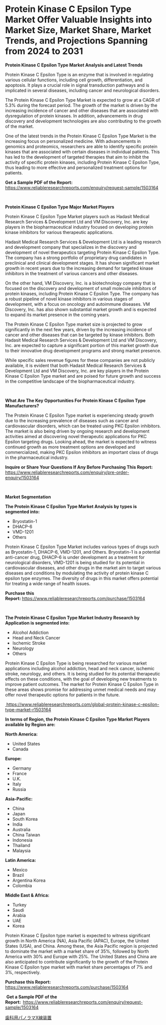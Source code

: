 <p><h1>Protein Kinase C Epsilon Type Market Offer Valuable Insights into Market Size, Market Share, Market Trends, and Projections Spanning from 2024 to 2031</h1></p><p><strong>Protein Kinase C Epsilon Type Market Analysis and Latest Trends</strong></p>
<p><p>Protein Kinase C Epsilon Type is an enzyme that is involved in regulating various cellular functions, including cell growth, differentiation, and apoptosis. It plays a crucial role in signal transduction pathways and is implicated in several diseases, including cancer and neurological disorders.</p><p>The Protein Kinase C Epsilon Type Market is expected to grow at a CAGR of 5.3% during the forecast period. The growth of the market is driven by the increasing incidence of cancer and other diseases that are associated with dysregulation of protein kinases. In addition, advancements in drug discovery and development technologies are also contributing to the growth of the market.</p><p>One of the latest trends in the Protein Kinase C Epsilon Type Market is the increasing focus on personalized medicine. With advancements in genomics and proteomics, researchers are able to identify specific protein kinases that are associated with certain diseases in individual patients. This has led to the development of targeted therapies that aim to inhibit the activity of specific protein kinases, including Protein Kinase C Epsilon Type, thus leading to more effective and personalized treatment options for patients.</p></p>
<p><strong>Get a Sample PDF of the Report:&nbsp;</strong> <a href="https://www.reliableresearchreports.com/enquiry/request-sample/1503164">https://www.reliableresearchreports.com/enquiry/request-sample/1503164</a></p>
<p>&nbsp;</p>
<p><strong>Protein Kinase C Epsilon Type Major Market Players</strong></p>
<p><p>Protein Kinase C Epsilon Type Market players such as Hadasit Medical Research Services & Development Ltd and VM Discovery, Inc. are key players in the biopharmaceutical industry focused on developing protein kinase inhibitors for various therapeutic applications.</p><p>Hadasit Medical Research Services & Development Ltd is a leading research and development company that specializes in the discovery and development of novel therapeutics targeting Protein Kinase C Epsilon Type. The company has a strong portfolio of proprietary drug candidates in preclinical and clinical development stages. It has shown significant market growth in recent years due to the increasing demand for targeted kinase inhibitors in the treatment of various cancers and other diseases.</p><p>On the other hand, VM Discovery, Inc. is a biotechnology company that is focused on the discovery and development of small molecule inhibitors of protein kinases, including Protein Kinase C Epsilon Type. The company has a robust pipeline of novel kinase inhibitors in various stages of development, with a focus on oncology and autoimmune diseases. VM Discovery, Inc. has also shown substantial market growth and is expected to expand its market presence in the coming years.</p><p>The Protein Kinase C Epsilon Type market size is projected to grow significantly in the next few years, driven by the increasing incidence of cancer and other diseases that can be targeted by kinase inhibitors. Both Hadasit Medical Research Services & Development Ltd and VM Discovery, Inc. are expected to capture a significant portion of this market growth due to their innovative drug development programs and strong market presence.</p><p>While specific sales revenue figures for these companies are not publicly available, it is evident that both Hadasit Medical Research Services & Development Ltd and VM Discovery, Inc. are key players in the Protein Kinase C Epsilon Type market and are poised for future growth and success in the competitive landscape of the biopharmaceutical industry.</p></p>
<p>&nbsp;</p>
<p><strong>What Are The Key Opportunities For Protein Kinase C Epsilon Type Manufacturers?</strong></p>
<p><p>The Protein Kinase C Epsilon Type market is experiencing steady growth due to the increasing prevalence of diseases such as cancer and cardiovascular disorders, which can be treated using PKC Epsilon inhibitors. The market is also being driven by ongoing research and development activities aimed at discovering novel therapeutic applications for PKC Epsilon targeting drugs. Looking ahead, the market is expected to witness continued growth as more treatment options are developed and commercialized, making PKC Epsilon inhibitors an important class of drugs in the pharmaceutical industry.</p></p>
<p><strong>Inquire or Share Your Questions If Any Before Purchasing This Report:</strong> <a href="https://www.reliableresearchreports.com/enquiry/pre-order-enquiry/1503164">https://www.reliableresearchreports.com/enquiry/pre-order-enquiry/1503164</a></p>
<p>&nbsp;</p>
<p><strong>Market Segmentation</strong></p>
<p><strong>The Protein Kinase C Epsilon Type Market Analysis by types is segmented into:</strong></p>
<p><ul><li>Bryostatin-1</li><li>DHACP-6</li><li>VMD-1201</li><li>Others</li></ul></p>
<p><p>Protein Kinase C Epsilon Type Market includes various types of drugs such as Bryostatin-1, DHACP-6, VMD-1201, and Others. Bryostatin-1 is a potential anti-cancer drug, DHACP-6 is under development as a treatment for neurological disorders, VMD-1201 is being studied for its potential in cardiovascular diseases, and other drugs in the market aim to target various diseases and conditions by modulating the activity of protein kinase C epsilon type enzymes. The diversity of drugs in this market offers potential for treating a wide range of health issues.</p></p>
<p><strong>Purchase this Report:&nbsp;</strong><a href="https://www.reliableresearchreports.com/purchase/1503164">https://www.reliableresearchreports.com/purchase/1503164</a></p>
<p>&nbsp;</p>
<p><strong>The Protein Kinase C Epsilon Type Market Industry Research by Application is segmented into:</strong></p>
<p><ul><li>Alcohol Addiction</li><li>Head and Neck Cancer</li><li>Ischemic Stroke</li><li>Neurology</li><li>Others</li></ul></p>
<p><p>Protein Kinase C Epsilon Type is being researched for various market applications including alcohol addiction, head and neck cancer, ischemic stroke, neurology, and others. It is being studied for its potential therapeutic effects on these conditions, with the goal of developing new treatments to improve patient outcomes. The market for Protein Kinase C Epsilon Type in these areas shows promise for addressing unmet medical needs and may offer novel therapeutic options for patients in the future.</p></p>
<p><a href="https://www.reliableresearchreports.com/global-protein-kinase-c-epsilon-type-market-r1503164">&nbsp;https://www.reliableresearchreports.com/global-protein-kinase-c-epsilon-type-market-r1503164</a></p>
<p><strong>In terms of Region, the Protein Kinase C Epsilon Type Market Players available by Region are:</strong></p>
<p>
    <p> <strong> North America: </strong>
        <ul>
            <li>United States</li>
            <li>Canada</li>
        </ul>
        </p> 
    <p> <strong> Europe: </strong>
        <ul>
            <li>Germany</li>
            <li>France</li>
            <li>U.K.</li>
            <li>Italy</li>
            <li>Russia</li>
        </ul>
        </p> 
    <p> <strong> Asia-Pacific: </strong>
        <ul>
            <li>China</li>
            <li>Japan</li>
            <li>South Korea</li>
            <li>India</li>
            <li>Australia</li>
            <li>China Taiwan</li>
            <li>Indonesia</li>
            <li>Thailand</li>
            <li>Malaysia</li>
        </ul>
        </p> 
    <p> <strong> Latin America: </strong>
        <ul>
            <li>Mexico</li>
            <li>Brazil</li>
            <li>Argentina Korea</li>
            <li>Colombia</li>
        </ul>
        </p> 
    <p> <strong> Middle East & Africa: </strong>
        <ul>
            <li>Turkey</li>
            <li>Saudi</li>
            <li>Arabia</li>
            <li>UAE</li>
            <li>Korea</li>
        </ul>
    </p>
    </p>
<p><p>Protein Kinase C Epsilon type market is expected to witness significant growth in North America (NA), Asia Pacific (APAC), Europe, the United States (USA), and China. Among these, the Asia Pacific region is projected to dominate the market with a market share of 35%, followed by North America with 30% and Europe with 25%. The United States and China are also anticipated to contribute significantly to the growth of the Protein Kinase C Epsilon type market with market share percentages of 7% and 3%, respectively.</p></p>
<p><strong>Purchase this Report: </strong><a href="https://www.reliableresearchreports.com/purchase/1503164">https://www.reliableresearchreports.com/purchase/1503164</a></p>
<p>&nbsp;<strong>Get a Sample PDF of the Report:&nbsp;&nbsp;</strong><a href="https://www.reliableresearchreports.com/enquiry/request-sample/1503164">https://www.reliableresearchreports.com/enquiry/request-sample/1503164</a></p>
<p><strong></strong></p>
<p><p><a href="https://github.com/mohamedbakry57/Market-Research-Report-List-5/blob/main/1802965125496.md">歯科用パノラマX線装置</a></p></p>